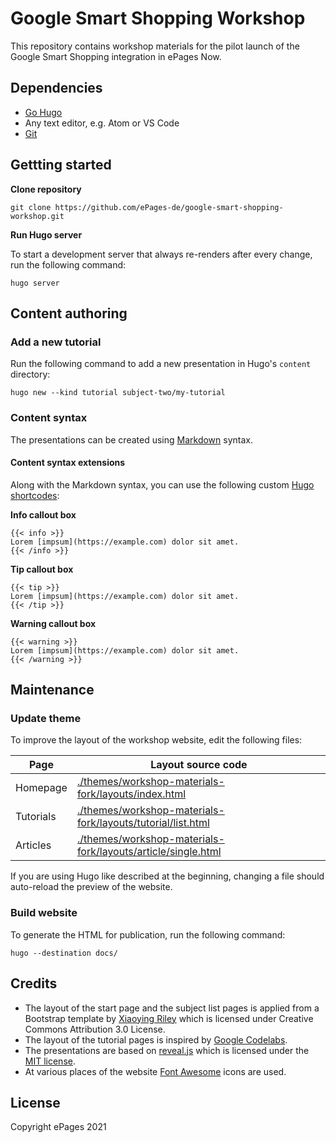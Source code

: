 # Google Smart Shopping Workshop

This repository contains workshop materials for the pilot launch of the Google Smart Shopping integration in ePages Now.

## Dependencies

- [Go Hugo](https://gohugo.io/getting-started/installing)
- Any text editor, e.g. Atom or VS Code
- [Git](https://git-scm.com/downloads)

## Gettting started

**Clone repository**

```
git clone https://github.com/ePages-de/google-smart-shopping-workshop.git
```

**Run Hugo server**

To start a development server that always re-renders after every change, run the following command:

```
hugo server
```

## Content authoring

### Add a new tutorial

Run the following command to add a new presentation in Hugo's `content` directory:

```
hugo new --kind tutorial subject-two/my-tutorial
```

### Content syntax

The presentations can be created using [Markdown](https://www.markdownguide.org/basic-syntax) syntax.

#### Content syntax extensions

Along with the Markdown syntax, you can use the following custom [Hugo shortcodes](https://gohugo.io/content-management/shortcodes):

**Info callout box**

```
{{< info >}}
Lorem [impsum](https://example.com) dolor sit amet.
{{< /info >}}
```

**Tip callout box**

```
{{< tip >}}
Lorem [impsum](https://example.com) dolor sit amet.
{{< /tip >}}
```

**Warning callout box**

```
{{< warning >}}
Lorem [impsum](https://example.com) dolor sit amet.
{{< /warning >}}
```

## Maintenance

### Update theme

To improve the layout of the workshop website, edit the following files:

| Page | Layout source code |
|--|--|
| Homepage | [./themes/workshop-materials-fork/layouts/index.html](./themes/workshop-materials-fork/layouts/index.html) |
| Tutorials | [./themes/workshop-materials-fork/layouts/tutorial/list.html](./themes/workshop-materials-fork/layouts/tutorial/list.html) |
| Articles | [./themes/workshop-materials-fork/layouts/article/single.html](./themes/workshop-materials-fork/layouts/article/single.html) |

If you are using Hugo like described at the beginning, changing a file should auto-reload the preview of the website.

### Build website

To generate the HTML for publication, run the following command:

```
hugo --destination docs/
```

## Credits

- The layout of the start page and the subject list pages is applied from a Bootstrap template by [Xiaoying Riley](https://themes.3rdwavemedia.com/) which is licensed under Creative Commons Attribution 3.0 License.
- The layout of the tutorial pages is inspired by [Google Codelabs](https://github.com/googlecodelabs/tools).
- The presentations are based on [reveal.js](https://revealjs.com/) which is licensed under the [MIT license](https://github.com/hakimel/reveal.js/blob/master/LICENSE).
- At various places of the website [Font Awesome](https://fontawesome.com/) icons are used.

## License

Copyright ePages 2021
